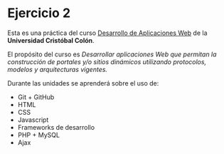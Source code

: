 # Ejercicio 2
Esta es una práctica del curso [Desarrollo de Aplicaciones Web](https://av-exactas.ucc.mx/course/view.php?id=296#section-0) de la **Universidad Cristóbal Colón**.

El propósito del curso es *Desarrollar aplicaciones Web que permitan la construcción de portales y/o sitios dinámicos utilizando protocolos, modelos y arquitecturas vigentes.*

Durante las unidades se aprenderá sobre el uso de:

* Git + GitHub
* HTML
* CSS
* Javascript
* Frameworks de desarrollo
* PHP + MySQL
* Ajax
